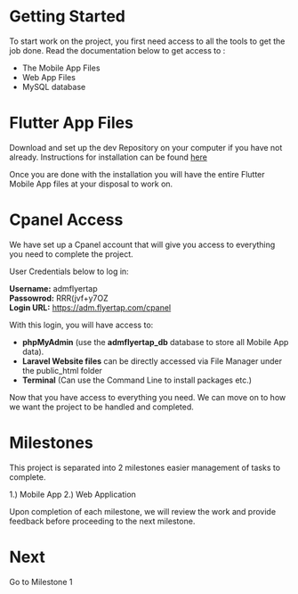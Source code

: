 # Getting Started
To start work on the project, you first need access to all the tools to get the job done.
Read the documentation below to get access to :
- The Mobile App Files
- Web App Files
- MySQL database

# Flutter App Files
Download and set up the dev Repository on your computer if you have not already.
Instructions for installation can be found [here](https://github.com/702Padmin/Flyertap-Distributor/blob/dev/Installation.md)

Once you are done with the installation you will have the entire Flutter Mobile App files at your disposal to  work on.

# Cpanel Access
We have set up a Cpanel account that will give you access to everything you need to complete the project.

User Credentials below to log in:

**Username:** admflyertap <br>
**Passowrod:** RRR(jvf+y7OZ  <br>
**Login URL:** https://adm.flyertap.com/cpanel

With this login, you will have access to:
- **phpMyAdmin** (use the **admflyertap_db** database to store all Mobile App data).
- **Laravel Website files** can be directly accessed via File Manager under the public_html folder
- **Terminal** (Can use the Command Line to install packages etc.)

Now that you have access to everything you need. We can move on to how we want the project to be handled and completed.


# Milestones
This project is separated into 2 milestones easier management of tasks to complete.

1.) Mobile App
2.) Web Application

Upon completion of each milestone, we will review the work and provide feedback before proceeding to the next milestone.


# Next
Go to Milestone 1

